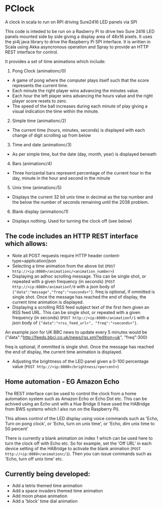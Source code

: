 # PClock
A clock in scala to run on RPI driving Sure2416 LED panels via SPI

This code is inteded to be run on a Rasberry Pi to drive two Sure 2416 LED panels mounted side by side giving a display area of 48x16 pixels. 
It uses the pi4j java library to drive the Raspberry Pi SPI interface.
It is written in Scala using Akka asyncronous operation and Spray to provide an HTTP REST interface for control.

It provides a set of time animations which include:

1. Pong Clock (animationc/0)
  * A game of pong where the computer plays itself such that the score represents the current time. 
  * Each minute the right player wins advancing the minutes value. 
  * Each hour the left player wins advancing the hours value and the right player score resets to zero.
  * The speed of the ball increases during each minute of play giving a visual indication the time within the minute.

2. Simple time (animationc/2)
  * The current time (hours, minutes, seconds) is displayed with each change of digit scrolling up from below

3. Time and date (animationc/3)
  * As per simple time, but the date (day, month, year) is displayed beneath

4. Bars (animationc/4)
  * Three horizantal bars represent percentage of the current hour in the day, minute in the hour and second in the minute
  
5. Unix time (animationc/5)
  * Displays the current 32 bit unix time in decimal as the top number and the below the number of seconds remaining until the 2038 problem.
  
6. Blank display (animationc/1)
  * Displays nothing. Used for turning the clock off (see below)

## The code includes an HTTP REST interface which allows:
  * Note all POST requests require HTTP header content-type=application/json
  * Selecting a time animation from the above list (`POST http://<ip:8080>/animationc/<animation_number>`)
  * Displaying an adhoc scrolling message. This can be single shot, or repeated with a given frequency 
  (in seconds) (`POST http://<ip:8080>/animationf/0` with a json body of `{"data":"message","freq":"<seconds>"}`. freq is optional, 
  if ommitted is single shot. Once the message has reached the end of display, the current time animation is displayed.
  * Displaying a scrolling RSS feed subject text of the first item given an RSS feed URL. This can be single shot, or repeated with a given frequency 
  (in seconds) (`POST http://<ip:8080>/animationf/1` with a json body of `{"data":"<rss_feed_url>", "freq":"<seconds>"}`. 
  
  An example json for UK BBC news to update every 5 minutes would be {"data":"http://feeds.bbci.co.uk/news/rss.xml?edition=uk", "freq":300}
  
  freq is optional, if ommitted is single shot. Once the message has reached the end of display, the current time animation is displayed.
  * Adjusting the brightness of the LED panel given a 0-100 percentage value (`POST http://<ip:8080>/brightness/<percent>`)

## Home automation - EG Amazon Echo

The REST interface can be used to control the clock from a home automation system such as Amazon Echo or Echo Dot etc. This can be achived using 
an Echo unit with a Hue Bridge (I have used the HABridge from BWS systems which I also run on the Raspberry Pi). 

This allows control of the LED display 
using voice commands such as 'Echo, Turn on pong clock', or 'Echo, turn on unix time', or 'Echo, dim unix time to 50 percent'

There is currently a blank animation on index 1 which can be used here to turn the clock off with Echo etc. So for example, set the 
'Off URL' in each device setting of the HABridge to activate the blank animation (`POST http://<ip:8080>/animationc/1`). Then you can issue 
commands such as 'Echo, turn off unix time' etc.

## Currently being developed:
  * Add a tetris themed time animation
  * Add a space invaders themed time animation
  * Add moon phase animation
  * Add a 'block' time dial animation

